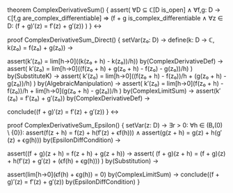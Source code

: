 theorem ComplexDerivativeSum() {
  assert(
    ∀D ⊆ ℂ[D is_open] ∧
    ∀f,g: D → ℂ[f,g are_complex_differentiable] ⇒
    (f + g is_complex_differentiable ∧
     ∀z ∈ D: (f + g)′(z) = f′(z) + g′(z))
  )
} ↔

proof ComplexDerivativeSum_Direct() {
  setVar(z₀: D) →
  define(k: D → ℂ, k(z₀) = f(z₀) + g(z₀)) →
  
  assert(k′(z₀) = lim[h→0]((k(z₀ + h) - k(z₀))/h)) by(ComplexDerivativeDef) →
  assert(
    k′(z₀) = lim[h→0]((f(z₀ + h) + g(z₀ + h) - f(z₀) - g(z₀))/h)
  ) by(SubstituteK) →
  assert(
    k′(z₀) = lim[h→0]((f(z₀ + h) - f(z₀))/h + (g(z₀ + h) - g(z₀))/h)
  ) by(AlgebraicManipulation) →
  assert(
    k′(z₀) = lim[h→0](f(z₀ + h) - f(z₀))/h + lim[h→0](g(z₀ + h) - g(z₀))/h
  ) by(ComplexLimitSum) →
  assert(k′(z₀) = f′(z₀) + g′(z₀)) by(ComplexDerivativeDef) →
  
  conclude((f + g)′(z) = f′(z) + g′(z))
} ↔

proof ComplexDerivativeSum_Epsilon() {
  setVar(z: D) →
  ∃r > 0: ∀h ∈ (Bᵣ(0) \ {0}):
    assert(f(z + h) = f(z) + h(f′(z) + ϵf(h))) ∧
    assert(g(z + h) = g(z) + h(g′(z) + ϵg(h))) 
  by(EpsilonDiffCondition) →
  
  assert((f + g)(z + h) = f(z + h) + g(z + h)) →
  assert(
    (f + g)(z + h) = (f + g)(z) + h(f′(z) + g′(z) + (ϵf(h) + ϵg(h)))
  ) by(Substitution) →
  
  assert(lim[h→0](ϵf(h) + ϵg(h)) = 0) by(ComplexLimitSum) →
  conclude((f + g)′(z) = f′(z) + g′(z)) by(EpsilonDiffCondition)
}